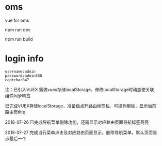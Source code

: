 # oms
vue for oms

npm run dev

npm run build 

# login info

    username:admin
    password:admin888
    captcha:847

注：已引入VUEX 需做vuex存储localStorage，修改localStorage时动态使关联组件同步响应

已完成VUEX存储localStorage，准备做点开路由标签栏，可操作删除，显示当前路由页title

2018-07-26  已完成导航菜单删除功能，还需显示对应路由页面导航标签高亮

2018-07-27  完成当行菜单点击及对应路由页面显示，删除导航菜单，默认页面显示最后一个